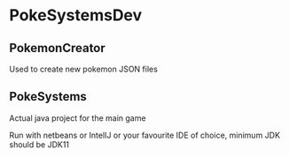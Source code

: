 # PokeSystemsDev

## PokemonCreator
Used to create new pokemon JSON files

## PokeSystems
Actual java project for the main game

Run with netbeans or IntelIJ or your favourite IDE of choice, minimum JDK should be JDK11
